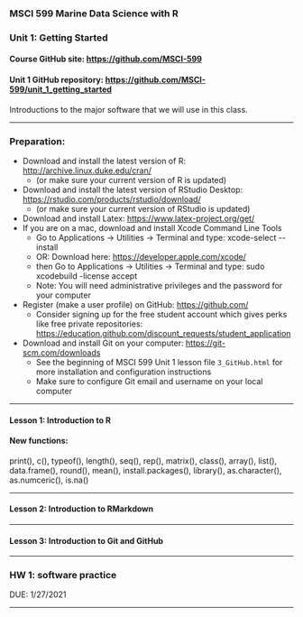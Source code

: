 ### MSCI 599 Marine Data Science with R
### Unit 1: Getting Started

#### Course GitHub site: https://github.com/MSCI-599

#### Unit 1 GitHub repository: https://github.com/MSCI-599/unit_1_getting_started

Introductions to the major software that we will use in this class.

***

### Preparation:

-  Download and install the latest version of R: http://archive.linux.duke.edu/cran/
   + (or make sure your current version of R is updated)
-  Download and install the latest version of RStudio Desktop: https://rstudio.com/products/rstudio/download/
   + (or make sure your current version of RStudio is updated)
-  Download and install Latex: https://www.latex-project.org/get/
-  If you are on a mac, download and install Xcode Command Line Tools
   + Go to Applications -> Utilities -> Terminal and type:  xcode-select --install
   + OR: Download here: https://developer.apple.com/xcode/
   + then Go to Applications -> Utilities -> Terminal and type: sudo xcodebuild -license accept
   + Note: You will need administrative privileges and the password for your computer
-  Register (make a user profile) on GitHub: https://github.com/
   + Consider signing up for the free student account which gives perks like free private repositories: https://education.github.com/discount_requests/student_application
-  Download and install Git on your computer: https://git-scm.com/downloads
   +  See the beginning of MSCI 599 Unit 1 lesson file `3_GitHub.html` for more installation and configuration instructions
   +  Make sure to configure Git email and username on your local computer


***

#### Lesson 1: Introduction to R
#### New functions: 
print(), c(), typeof(), length(), seq(), rep(), matrix(), class(), array(), list(), data.frame(), round(), mean(), install.packages(), library(), as.character(), as.numceric(), is.na()

***

#### Lesson 2: Introduction to RMarkdown

***

#### Lesson 3: Introduction to Git and GitHub

***

### HW 1: software practice  
DUE: 1/27/2021

***



